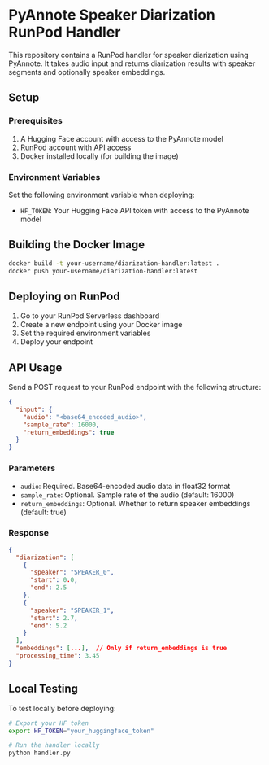 # PyAnnote Speaker Diarization RunPod Handler

This repository contains a RunPod handler for speaker diarization using PyAnnote. It takes audio input and returns diarization results with speaker segments and optionally speaker embeddings.

## Setup

### Prerequisites

1. A Hugging Face account with access to the PyAnnote model
2. RunPod account with API access
3. Docker installed locally (for building the image)

### Environment Variables

Set the following environment variable when deploying:

- `HF_TOKEN`: Your Hugging Face API token with access to the PyAnnote model

## Building the Docker Image

```bash
docker build -t your-username/diarization-handler:latest .
docker push your-username/diarization-handler:latest
```

## Deploying on RunPod

1. Go to your RunPod Serverless dashboard
2. Create a new endpoint using your Docker image
3. Set the required environment variables
4. Deploy your endpoint

## API Usage

Send a POST request to your RunPod endpoint with the following structure:

```json
{
  "input": {
    "audio": "<base64_encoded_audio>",
    "sample_rate": 16000,
    "return_embeddings": true
  }
}
```

### Parameters

- `audio`: Required. Base64-encoded audio data in float32 format
- `sample_rate`: Optional. Sample rate of the audio (default: 16000)
- `return_embeddings`: Optional. Whether to return speaker embeddings (default: true)

### Response

```json
{
  "diarization": [
    {
      "speaker": "SPEAKER_0",
      "start": 0.0,
      "end": 2.5
    },
    {
      "speaker": "SPEAKER_1",
      "start": 2.7,
      "end": 5.2
    }
  ],
  "embeddings": [...],  // Only if return_embeddings is true
  "processing_time": 3.45
}
```

## Local Testing

To test locally before deploying:

```bash
# Export your HF token
export HF_TOKEN="your_huggingface_token"

# Run the handler locally
python handler.py
```